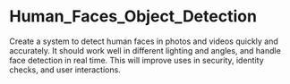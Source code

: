 # Human_Faces_Object_Detection
Create a system to detect human faces in photos and videos quickly and accurately. It  should work well in different lighting and angles, and handle face detection in real time. This will improve uses in security, identity checks, and user interactions. 
